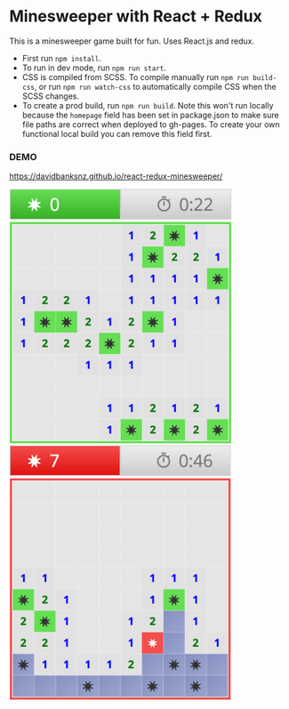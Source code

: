 # Minesweeper with React + Redux

This is a minesweeper game built for fun. Uses React.js and redux.

* First run `npm install`.
* To run in dev mode, run `npm run start`.
* CSS is compiled from SCSS. To compile manually run `npm run build-css`, or run `npm run watch-css` to automatically compile CSS when the SCSS changes.
* To create a prod build, run `npm run build`. Note this won't run locally because the `homepage` field has been set
in package.json to make sure file paths are correct when deployed to gh-pages. To create your own functional local build you can remove this field first.

### DEMO

https://davidbanksnz.github.io/react-redux-minesweeper/

<img src="screenshot-win.png" width="400"> <img src="screenshot-lose.png" width="400">
